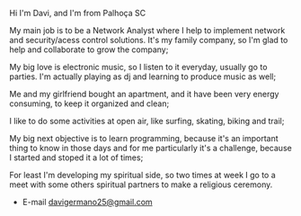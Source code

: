 Hi I'm Davi, and I'm from Palhoça SC

My main job is to be a Network Analyst where I help to implement network and security/acess control solutions. It's my family company, so I'm glad to help and collaborate to grow the company;

My big love is electronic music, so I listen to it everyday, usually go to parties. I'm actually playing as dj and learning to produce music as well;

Me and my girlfriend bought an apartment, and it have been very energy consuming, to keep it organized and clean;
 
I like to do some activities at open air, like surfing, skating, biking and trail;

My big next objective is to learn programming, because it's an important thing to know in those days and for me particularly it's a challenge, because I started and stoped it a lot of times;

For least I'm developing my spiritual side, so two times at week I go to a meet with some others spiritual partners to make a religious ceremony.

- E-mail davigermano25@gmail.com

<!---
davigermano25/davigermano25 is a ✨ special ✨ repository because its `README.md` (this file) appears on your GitHub profile.
You can click the Preview link to take a look at your changes.
--->
